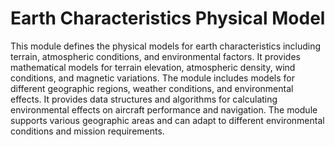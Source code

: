 # Earth Characteristics Physical Model

This module defines the physical models for earth characteristics including terrain, atmospheric conditions, and environmental factors. It provides mathematical models for terrain elevation, atmospheric density, wind conditions, and magnetic variations. The module includes models for different geographic regions, weather conditions, and environmental effects. It provides data structures and algorithms for calculating environmental effects on aircraft performance and navigation. The module supports various geographic areas and can adapt to different environmental conditions and mission requirements.
